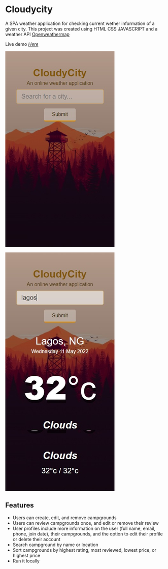 # Cloudycity
A SPA weather application for checking current wether information of a given city.
This project was created using HTML CSS JAVASCRIPT and a weather API [Openweathermap](https://openweathermap.org/)

Live demo [_Here_](https://cloudycity-bdc8f.web.app/)





 

![Desktop view](./home.png)

 >

![Desktop view](./data.png)



## Features
- Users can create, edit, and remove campgrounds
- Users can review campgrounds once, and edit or remove their review
- User profiles include more information on the user (full name, email, phone, join date), their campgrounds, and the option to edit their profile or delete their account
- Search campground by name or location
- Sort campgrounds by highest rating, most reviewed, lowest price, or highest price
- Run it locally